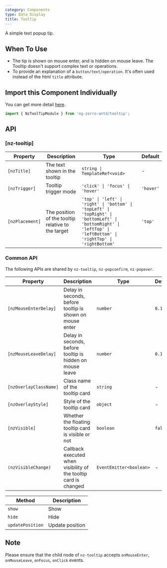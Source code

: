 ```yaml
---
category: Components
type: Data Display
title: Tooltip
---
```


A simple text popup tip.

## When To Use

- The tip is shown on mouse enter, and is hidden on mouse leave. The Tooltip doesn't support complex text or operations.
- To provide an explanation of a `button/text/operation`. It's often used instead of the html `title` attribute.

## Import this Component Individually

You can get more detail [here](/docs/getting-started/en#import-a-component-individually).

```ts
import { NzToolTipModule } from 'ng-zorro-antd/tooltip';
```

## API

### [nz-tooltip]

| Property | Description | Type | Default |
| -------- | ----------- | ---- | ------- |
| `[nzTitle]` | The text shown in the tooltip | `string \| TemplateRef<void>` | - |
| `[nzTrigger]` | Tooltip trigger mode | `'click' \| 'focus' \| 'hover'` | `'hover'` |
| `[nzPlacement]` | The position of the tooltip relative to the target | `'top' \| 'left' \| 'right' \| 'bottom' \| 'topLeft' \| 'topRight' \| 'bottomLeft' \| 'bottomRight' \| 'leftTop' \| 'leftBottom' \| 'rightTop' \| 'rightBottom'` | `'top'` |


### Common API

The following APIs are shared by `nz-tooltip`, `nz-popconfirm`, `nz-popover`.

| Property | Description | Type | Default |
| -------- | ----------- | ---- | ------- |
| `[nzMouseEnterDelay]` | Delay in seconds, before tooltip is shown on mouse enter | `number` | `0.15` |
| `[nzMouseLeaveDelay]` | Delay in seconds, before tooltip is hidden on mouse leave | `number` | `0.1` |
| `[nzOverlayClassName]` | Class name of the tooltip card | `string` | - |
| `[nzOverlayStyle]` | Style of the tooltip card | `object` | - |
| `[nzVisible]` | Whether the floating tooltip card is visible or not | `boolean` | `false` |
| `(nzVisibleChange)` | Callback executed when visibility of the tooltip card is changed | `EventEmitter<boolean>` | - |

| Method | Description |
| --- | --- |
| `show` | Show |
| `hide` | Hide |
| `updatePosition` | Update position |

## Note

Please ensure that the child node of `nz-tooltip` accepts `onMouseEnter`, `onMouseLeave`, `onFocus`, `onClick` events.

